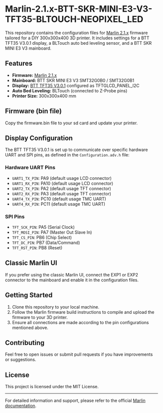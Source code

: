 <!DOCTYPE html>
<html lang="en">
<head>
    <meta charset="UTF-8">
</head>
<body>
    <h1>Marlin-2.1.x-BTT-SKR-MINI-E3-V3-TFT35-BLTOUCH-NEOPIXEL_LED</h1>
    <p>This repository contains the configuration files for <a href="https://marlinfw.org/">Marlin 2.1.x</a> firmware tailored for a DIY 300x300x400 3D printer. It includes settings for a BTT TFT35 V3.0.1 display, a BLTouch auto bed leveling sensor, and a BTT SKR MINI E3 V3 mainboard.</p>
    <p>
    <h2>Features</h2>
    <ul>
        <li><strong>Firmware:</strong> <a href="https://marlinfw.org/">Marlin 2.1.x</a></li>
        <li><strong>Mainboard:</strong> BTT SKR MINI E3 V3 SMT32G0B0 / SMT32G0B1</li>
        <li><strong>Display:</strong> <a href="https://bigtree-tech.com/pages/download">BTT TFT35 V3.0.1</a> configured as TFTGLCD_PANEL_I2C</li>
        <li><strong>Auto Bed Leveling:</strong> BLTouch (connected to Z-Probe pins)</li>
        <li><strong>Printer Size:</strong> 300x300x400 mm</li>
    </ul>
    
   <p> <h2>Firmware (bin file)</h2>
    <p>Copy the firmware.bin file to your sd card and update your printer.</p>

  <p> <h2>Display Configuration</h2>
    <p>The BTT TFT35 V3.0.1 is set up to communicate over specific hardware UART and SPI pins, as defined in the <code>Configuration.adv.h</code> file:</p>
    
  <p> <h3>Hardware UART Pins</h3>
    <ul>
        <li><code>UART1_TX_PIN</code>: PA9 (default usage LCD connector)</li>
        <li><code>UART1_RX_PIN</code>: PA10 (default usage LCD connector)</li>
        <li><code>UART2_TX_PIN</code>: PA2 (default usage TFT connector)</li>
        <li><code>UART2_RX_PIN</code>: PA3 (default usage TFT connector)</li>
        <li><code>UART4_TX_PIN</code>: PC10 (default usage TMC UART)</li>
        <li><code>UART4_RX_PIN</code>: PC11 (default usage TMC UART)</li>
    </ul>
    
  <p>  <h3>SPI Pins</h3>
    <ul>
        <li><code>TFT_SCK_PIN</code>: PA5 (Serial Clock)</li>
        <li><code>TFT_MOSI_PIN</code>: PA7 (Master Out Slave In)</li>
        <li><code>TFT_CS_PIN</code>: PB6 (Chip Select)</li>
        <li><code>TFT_DC_PIN</code>: PB7 (Data/Command)</li>
        <li><code>TFT_RST_PIN</code>: PB8 (Reset)</li>
    </ul>
    
  <p>  <h2>Classic Marlin UI</h2>
    <p>If you prefer using the classic Marlin UI, connect the EXP1 or EXP2 connector to the mainboard and enable it in the configuration files.</p>
    
   <p> <h2>Getting Started</h2>
    <ol>
        <li>Clone this repository to your local machine.</li>
        <li>Follow the Marlin firmware build instructions to compile and upload the firmware to your 3D printer.</li>
        <li>Ensure all connections are made according to the pin configurations mentioned above.</li>
    </ol>
    
   <p> <h2>Contributing</h2>
    <p>Feel free to open issues or submit pull requests if you have improvements or suggestions.</p>
    
  <p>  <h2>License</h2>
    <p>This project is licensed under the MIT License.</p>
    
 <p>   <hr>
    
  <p>  <p>For detailed information and support, please refer to the official <a href="https://marlinfw.org/">Marlin documentation</a>.</p>
</body>
</html>
